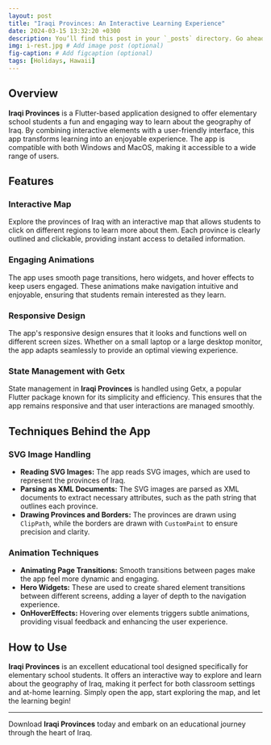 ```yaml
---
layout: post
title: "Iraqi Provinces: An Interactive Learning Experience"
date: 2024-03-15 13:32:20 +0300
description: You’ll find this post in your `_posts` directory. Go ahead and edit it and re-build the site to see your changes. # Add post description (optional)
img: i-rest.jpg # Add image post (optional)
fig-caption: # Add figcaption (optional)
tags: [Holidays, Hawaii]
---
```


## Overview

**Iraqi Provinces** is a Flutter-based application designed to offer elementary school students a fun and engaging way to learn about the geography of Iraq. By combining interactive elements with a user-friendly interface, this app transforms learning into an enjoyable experience. The app is compatible with both Windows and MacOS, making it accessible to a wide range of users.

## Features

### Interactive Map

Explore the provinces of Iraq with an interactive map that allows students to click on different regions to learn more about them. Each province is clearly outlined and clickable, providing instant access to detailed information.

### Engaging Animations

The app uses smooth page transitions, hero widgets, and hover effects to keep users engaged. These animations make navigation intuitive and enjoyable, ensuring that students remain interested as they learn.

### Responsive Design

The app's responsive design ensures that it looks and functions well on different screen sizes. Whether on a small laptop or a large desktop monitor, the app adapts seamlessly to provide an optimal viewing experience.

### State Management with Getx

State management in **Iraqi Provinces** is handled using Getx, a popular Flutter package known for its simplicity and efficiency. This ensures that the app remains responsive and that user interactions are managed smoothly.

## Techniques Behind the App

### SVG Image Handling

- **Reading SVG Images:** The app reads SVG images, which are used to represent the provinces of Iraq.
- **Parsing as XML Documents:** The SVG images are parsed as XML documents to extract necessary attributes, such as the path string that outlines each province.
- **Drawing Provinces and Borders:** The provinces are drawn using `ClipPath`, while the borders are drawn with `CustomPaint` to ensure precision and clarity.

### Animation Techniques

- **Animating Page Transitions:** Smooth transitions between pages make the app feel more dynamic and engaging.
- **Hero Widgets:** These are used to create shared element transitions between different screens, adding a layer of depth to the navigation experience.
- **OnHoverEffects:** Hovering over elements triggers subtle animations, providing visual feedback and enhancing the user experience.

## How to Use

**Iraqi Provinces** is an excellent educational tool designed specifically for elementary school students. It offers an interactive way to explore and learn about the geography of Iraq, making it perfect for both classroom settings and at-home learning. Simply open the app, start exploring the map, and let the learning begin!

---

Download **Iraqi Provinces** today and embark on an educational journey through the heart of Iraq.
